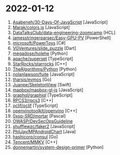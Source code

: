 # 2022-01-12

1. [Asabeneh/30-Days-Of-JavaScript](https://github.com/Asabeneh/30-Days-Of-JavaScript "30 days of JavaScript programming challenge is a step-by-step guide to learn JavaScript programming language in 30 days. This challenge may take more than 100 days, please just follow your own pace.") [JavaScript]
2. [Marak/colors.js](https://github.com/Marak/colors.js "get colors in your node.js console") [JavaScript]
3. [DataTalksClub/data-engineering-zoomcamp](https://github.com/DataTalksClub/data-engineering-zoomcamp "Code for Data Engineer Zoomcamp course") [HCL]
4. [jamesstringerparsec/Easy-GPU-PV](https://github.com/jamesstringerparsec/Easy-GPU-PV "A Project dedicated to making GPU Partitioning on Windows easier!") [PowerShell]
5. [microsoft/PowerToys](https://github.com/microsoft/PowerToys "Windows system utilities to maximize productivity") [C#]
6. [VGVentures/slide_puzzle](https://github.com/VGVentures/slide_puzzle "") [Dart]
7. [megadose/holehe](https://github.com/megadose/holehe "holehe allows you to check if the mail is used on different sites like twitter, instagram and will retrieve information on sites with the forgotten password function.") [Python]
8. [apache/superset](https://github.com/apache/superset "Apache Superset is a Data Visualization and Data Exploration Platform") [TypeScript]
9. [StarRocks/starrocks](https://github.com/StarRocks/starrocks "StarRocks is a next-gen sub-second MPP database for full analysis scenarios, including multi-dimensional analytics, real-time analytics and ad-hoc query.") [C++]
10. [TheAlgorithms/Python](https://github.com/TheAlgorithms/Python "All Algorithms implemented in Python") [Python]
11. [nolanlawson/fuite](https://github.com/nolanlawson/fuite "A tool for finding memory leaks in web apps") [JavaScript]
12. [tharsis/evmos](https://github.com/tharsis/evmos "Evmos is the Ethereum Virtual Machine (EVM) Hub on the Cosmos Network. It is the flagship implementation of the Ethermint library that prioritizes interoperability and novel economics.") [Go]
13. [Juanpe/SkeletonView](https://github.com/Juanpe/SkeletonView "☠️ An elegant way to show users that something is happening and also prepare them to which contents they are awaiting") [Swift]
14. [mapbox/mapbox-gl-js](https://github.com/mapbox/mapbox-gl-js "Interactive, thoroughly customizable maps in the browser, powered by vector tiles and WebGL") [JavaScript]
15. [graphql/graphiql](https://github.com/graphql/graphiql "GraphiQL & the GraphQL LSP Reference Ecosystem for building browser & IDE tools.") [TypeScript]
16. [RPCS3/rpcs3](https://github.com/RPCS3/rpcs3 "PS3 emulator/debugger") [C++]
17. [oclif/oclif](https://github.com/oclif/oclif "Node.js Open CLI Framework. Built with 💜 by Heroku.") [TypeScript]
18. [openvinotoolkit/openvino](https://github.com/openvinotoolkit/openvino "OpenVINO™ Toolkit repository") [C++]
19. [0xsp-SRD/mortar](https://github.com/0xsp-SRD/mortar "evasion technique to defeat and divert detection and prevention of security products (AV/EDR/XDR)") [Pascal]
20. [OWASP/DevSecOpsGuideline](https://github.com/OWASP/DevSecOpsGuideline "The OWASP DevSecOps Guideline can help us to embedding security as a part of the development pipeline.") 
21. [shufflewzc/faker2](https://github.com/shufflewzc/faker2 "不知名大佬备份") [JavaScript]
22. [PhilJay/MPAndroidChart](https://github.com/PhilJay/MPAndroidChart "A powerful 🚀 Android chart view / graph view library, supporting line- bar- pie- radar- bubble- and candlestick charts as well as scaling, panning and animations.") [Java]
23. [hashicorp/consul](https://github.com/hashicorp/consul "Consul is a distributed, highly available, and data center aware solution to connect and configure applications across dynamic, distributed infrastructure.") [Go]
24. [Tencent/MMKV](https://github.com/Tencent/MMKV "An efficient, small mobile key-value storage framework developed by WeChat. Works on Android, iOS, macOS, Windows, and POSIX.") [C++]
25. [donnemartin/system-design-primer](https://github.com/donnemartin/system-design-primer "Learn how to design large-scale systems. Prep for the system design interview. Includes Anki flashcards.") [Python]
